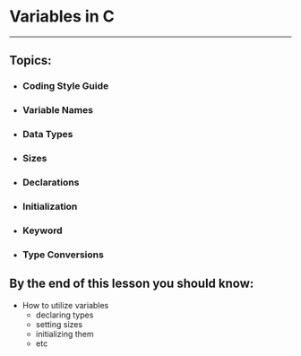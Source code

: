 # Variables in C

---

## Topics:

* ### Coding Style Guide
* ### Variable Names
* ### Data Types
* ### Sizes
* ### Declarations
* ### Initialization
* ### Keyword
* ### Type Conversions

## By the end of this lesson you should know:

* How to utilize variables
  * declaring types
  * setting sizes
  * initializing them
  * etc



